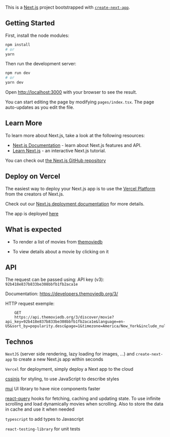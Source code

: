This is a [Next.js](https://nextjs.org/) project bootstrapped with [`create-next-app`](https://github.com/vercel/next.js/tree/canary/packages/create-next-app).

## Getting Started

First, install the node modules:

```bash
npm install
# or
yarn
```

Then run the development server:

```bash
npm run dev
# or
yarn dev
```

Open [http://localhost:3000](http://localhost:3000) with your browser to see the result.

You can start editing the page by modifying `pages/index.tsx`. The page auto-updates as you edit the file.

## Learn More

To learn more about Next.js, take a look at the following resources:

- [Next.js Documentation](https://nextjs.org/docs) - learn about Next.js features and API.
- [Learn Next.js](https://nextjs.org/learn) - an interactive Next.js tutorial.

You can check out [the Next.js GitHub repository](https://github.com/vercel/next.js/)

## Deploy on Vercel

The easiest way to deploy your Next.js app is to use the [Vercel Platform](https://vercel.com/new?utm_medium=default-template&filter=next.js&utm_source=create-next-app&utm_campaign=create-next-app-readme) from the creators of Next.js.

Check out our [Next.js deployment documentation](https://nextjs.org/docs/deployment) for more details.

The app is deployed [here](https://canal-plus-technical-test.vercel.app/)

## What is expected

- To render a list of movies from [themoviedb](https://www.themoviedb.org/)

- To view details about a movie by clicking on it

## API

The request can be passed using:
API key (v3): `92b418e837b833be308bbfb1fb2aca1e`

Documentation:
https://developers.themoviedb.org/3/

HTTP request exemple:

```
    GET
    https://api.themoviedb.org/3/discover/movie?api_key=92b418e837b833be308bbfb1fb2aca1e&language=en-
US&sort_by=popularity.desc&page=1&timezone=America/New_York&include_null_first_air_dates=false
```

## Technos

`NextJS` (server side rendering, lazy loading for images, ...) and `create-next-app` to create a new Next.js app within seconds

`Vercel` for deployment, simply deploy a Next app to the cloud

[cssinjs](https://cssinjs.org/?v=v10.9.2) for styling, to use JavaScript to describe styles

[mui](https://mui.com/material-ui/getting-started/overview/) UI library to have nice components faster

[react-query](https://tanstack.com/query/v4) hooks for fetching, caching and updating state. To use infinite scrolling and load dynamically movies when scrolling.
Also to store the data in cache and use it when needed

`typescript` to add types to Javascript

`react-testing-library` for unit tests
